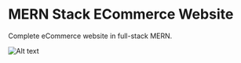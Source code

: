 # MERN Stack ECommerce Website

Complete eCommerce website in full-stack MERN.

![Alt text](/.github/screen.png?raw=true)


